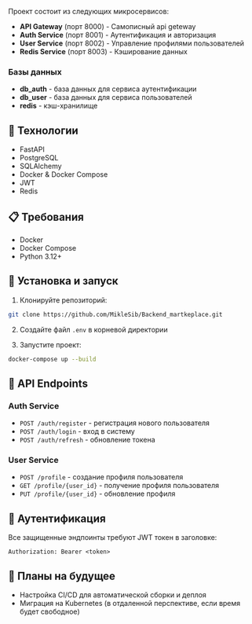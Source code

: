 Проект состоит из следующих микросервисов:

- **API Gateway** (порт 8000) - Самописный api geteway
- **Auth Service** (порт 8001) - Аутентификация и авторизация
- **User Service** (порт 8002) - Управление профилями пользователей
- **Redis Service** (порт 8003) - Кэширование данных

### Базы данных

- **db_auth** - база данных для сервиса аутентификации
- **db_user** - база данных для сервиса пользователей
- **redis** - кэш-хранилище

## 🚀 Технологии

- FastAPI
- PostgreSQL
- SQLAlchemy
- Docker & Docker Compose
- JWT
- Redis

## 📋 Требования

- Docker
- Docker Compose
- Python 3.12+

## 🔧 Установка и запуск

1. Клонируйте репозиторий:
```bash
git clone https://github.com/MikleSib/Backend_martkeplace.git
```

2. Создайте файл `.env` в корневой директории

3. Запустите проект:
```bash
docker-compose up --build
```

## 📡 API Endpoints

### Auth Service

- `POST /auth/register` - регистрация нового пользователя
- `POST /auth/login` - вход в систему
- `POST /auth/refresh` - обновление токена

### User Service

- `POST /profile` - создание профиля пользователя
- `GET /profile/{user_id}` - получение профиля пользователя
- `PUT /profile/{user_id}` - обновление профиля

## 🔐 Аутентификация

Все защищенные эндпоинты требуют JWT токен в заголовке:
```
Authorization: Bearer <token>
```
## 🔮 Планы на будущее

- Настройка CI/CD для автоматической сборки и деплоя
- Миграция на Kubernetes (в отдаленной перспективе, если время будет свободное)
